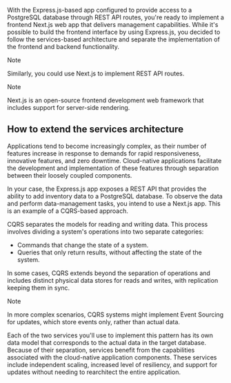﻿With the Express.js-based app configured to provide access to a PostgreSQL database through REST API routes, you're ready to implement a frontend Next.js web app that delivers management capabilities. While it's possible to build the frontend interface by using Express.js, you decided to follow the services-based architecture and separate the implementation of the frontend and backend functionality.

> [!NOTE]
> Similarly, you could use Next.js to implement REST API routes.

> [!NOTE]
> Next.js is an open-source frontend development web framework that includes support for server-side rendering.

## How to extend the services architecture

Applications tend to become increasingly complex, as their number of features increase in response to demands for rapid responsiveness, innovative features, and zero downtime. Cloud-native applications facilitate the development and implementation of these features through separation between their loosely coupled components.

In your case, the Express.js app exposes a REST API that provides the ability to add inventory data to a PostgreSQL database. To observe the data and perform data-management tasks, you intend to use a Next.js app. This is an example of a CQRS-based approach.

CQRS separates the models for reading and writing data. This process involves dividing a system's operations into two separate categories:

- Commands that change the state of a system.
- Queries that only return results, without affecting the state of the system.

In some cases, CQRS extends beyond the separation of operations and includes distinct physical data stores for reads and writes, with replication keeping them in sync.

> [!NOTE]
> In more complex scenarios, CQRS systems might implement Event Sourcing for updates, which store events only, rather than actual data.

Each of the two services you'll use to implement this pattern has its own data model that corresponds to the actual data in the target database. Because of their separation, services benefit from the capabilities associated with the cloud-native application components. These services include independent scaling, increased level of resiliency, and support for updates without needing to rearchitect the entire application.
